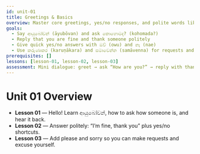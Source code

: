 ```yaml
---
id: unit-01
title: Greetings & Basics
overview: Master core greetings, yes/no responses, and polite words like please and sorry to open any conversation smoothly.
goals:
  - Say ආයුබෝවන් (āyubōvan) and ask කොහොමද? (kohomada?)
  - Reply that you are fine and thank someone politely
  - Give quick yes/no answers with ඔව් (owu) and නෑ (nae)
  - Use කරුණාකර (karuṇākara) and සමාවෙන්න (samāvenna) for requests and apologies
prerequisites: []
lessons: [lesson-01, lesson-02, lesson-03]
assessment: Mini dialogue: greet → ask “How are you?” → reply with thanks and a polite word.
---
```


# Unit 01 Overview

- **Lesson 01** — Hello! Learn ආයුබෝවන්, how to ask how someone is, and hear it back.
- **Lesson 02** — Answer politely: “I’m fine, thank you” plus yes/no shortcuts.
- **Lesson 03** — Add please and sorry so you can make requests and excuse yourself.
